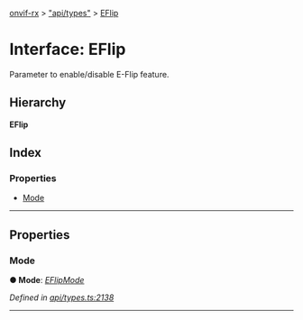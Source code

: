 [onvif-rx](../README.md) > ["api/types"](../modules/_api_types_.md) > [EFlip](../interfaces/_api_types_.eflip.md)

# Interface: EFlip

Parameter to enable/disable E-Flip feature.

## Hierarchy

**EFlip**

## Index

### Properties

* [Mode](_api_types_.eflip.md#mode)

---

## Properties

<a id="mode"></a>

###  Mode

**● Mode**: *[EFlipMode](../enums/_api_types_.eflipmode.md)*

*Defined in [api/types.ts:2138](https://github.com/patrickmichalina/onvif-rx/blob/d62cee9/src/api/types.ts#L2138)*

___

